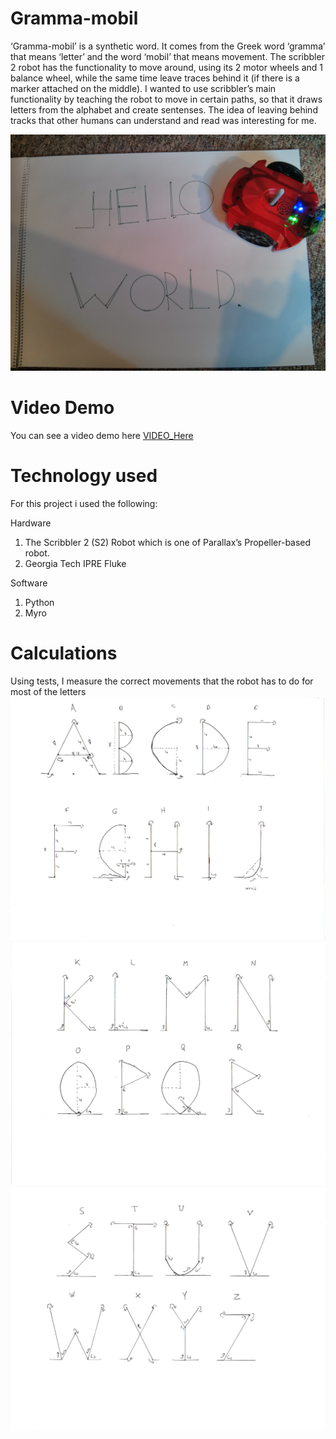 # Gramma-mobil
‘Gramma-mobil’ is a synthetic word. It comes from the Greek word ‘gramma’ that means ‘letter’ and the word ‘mobil’ that means movement. The scribbler 2 robot has the functionality to move around, using its 2 motor wheels and 1 balance wheel, while the same time leave traces behind it (if there is a marker attached on the middle). I wanted to use scribbler’s main functionality by teaching the robot to move in certain paths, so that it draws letters from the alphabet and create sentenses. The idea of leaving behind tracks that other humans can understand and read was interesting for me.

![test results](https://github.com/MariosGeorgiou/Gramma-mobil/blob/master/images/test_results.jpg)

# Video Demo
You can see a video demo here 
[VIDEO_Here](https://youtu.be/oaqosz2Nges)

# Technology used
For this project i used the following: 

Hardware
 1) The Scribbler 2 (S2) Robot which is one of Parallax’s Propeller-based robot.
 2) Georgia Tech IPRE Fluke
 
Software
 1) Python
 2) Myro
 
# Calculations
Using tests, I measure the correct movements that the robot has to do for most of the letters
![meaurements1](https://github.com/MariosGeorgiou/Gramma-mobil/blob/master/images/m1.jpeg) 
![meaurements2](https://github.com/MariosGeorgiou/Gramma-mobil/blob/master/images/m2.jpeg)
![meaurements3](https://github.com/MariosGeorgiou/Gramma-mobil/blob/master/images/m3.jpeg)
